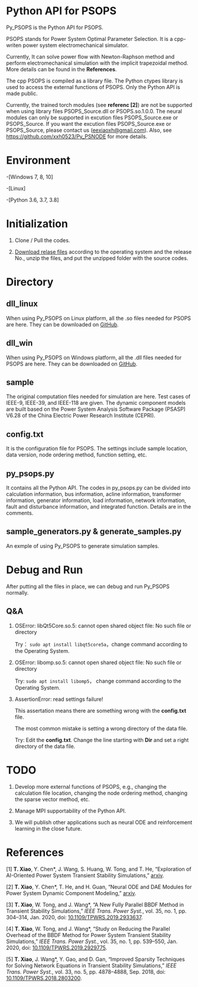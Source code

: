 # Python API for PSOPS
Py_PSOPS is the Python API for PSOPS. 

PSOPS stands for Power System Optimal Parameter Selection. It is a cpp-writen power system electromechanical simulator. 

Currently, It can solve power flow with Newton-Raphson method and perform electromechanical simulation with the implicit trapezoidal method. More details can be found in the **References**.

The cpp PSOPS is compiled as a library file. The Python ctypes library is used to access the external functions of PSOPS. Only the Python API is made public. 

Currently, the trained torch modules (see **referenc [2]**) are not be supported when using library files PSOPS_Source.dll or PSOPS.so.1.0.0. The neural modules can only be supported in excution files PSOPS_Source.exe or PSOPS_Source. If you want the excution files PSOPS_Source.exe or PSOPS_Source, please contact us (eexiaoxh@gmail.com). Also, see https://github.com/xxh0523/Py_PSNODE for more details.

# Environment
-[Windows 7, 8, 10]

-[Linux]

-[Python 3.6, 3.7, 3.8]

# Initialization
1.  Clone / Pull the codes.

2.  [Download relase files](https://github.com/xxh0523/Py_PSOPS/releases) according to the operating system and the release No., unzip the files, and put the unzipped folder with the source codes.

# Directory
## dll_linux
When using Py_PSOPS on Linux platform, all the .so files needed for PSOPS are here. They can be downloaded on [GitHub](https://github.com/xxh0523/Py_PSOPS/releases).

## dll_win
When using Py_PSOPS on Windows platform, all the .dll files needed for PSOPS are here. They can be downloaded on [GitHub](https://github.com/xxh0523/Py_PSOPS/releases).

## sample
The original computation files needed for simulation are here. Test cases of IEEE-9, IEEE-39, and IEEE-118 are given. The dynamic component models are built based on the Power System Analysis Software Package (PSASP) V6.28 of the China Electric Power Research Institute (CEPRI).

## config.txt
It is the configuration file for PSOPS. The settings include sample location, data version, node ordering method, function setting, etc. 

## py_psops.py
It contains all the Python API. The codes in py_psops.py can be divided into calculation information, bus information, acline information, transformer information, generator information, load information, network information, fault and disturbance information, and integrated function. Details are in the comments. 

## sample_generators.py & generate_samples.py
An exmple of using Py_PSOPS to generate simulation samples.

# Debug and Run
After putting all the files in place, we can debug and run Py_PSOPS normally.

## Q&A
1.  OSError: libQt5Core.so.5: cannot open shared object file: No such file or directory

    Try： `sudo apt install libqt5core5a`，change command according to the Operating System.

2.  OSError: libomp.so.5: cannot open shared object file: No such file or directory

    Try: `sudo apt install libomp5`， change command according to the Operating System.

3.  AssertionError: read settings failure!

    This assertation means there are something wrong with the **config.txt** file.
    
    The most common mistake is setting a wrong directory of the data file.

    Try: Edit the **config.txt**. Change the line starting with **Dir** and set a right directory of the data file.

# TODO
1. Develop more external functions of PSOPS, e.g., changing the calculation file location, changing the node ordering method, changing the sparse vector method, etc.

2. Manage MPI supportability of the Python API. 

3. We will publish other applications such as neural ODE and reinforcement learning in the close future.
# References
[1] **T. Xiao**, Y. Chen*, J. Wang, S. Huang, W. Tong, and T. He, “Exploration of AI-Oriented Power System Transient Stability Simulations,” [arxiv](http://arxiv.org/abs/2110.00931).

[2] **T. Xiao**, Y. Chen*, T. He, and H. Guan, “Neural ODE and DAE Modules for Power System Dynamic Component Modeling,” [arxiv](https://arxiv.org/abs/2110.12981).

[3] **T. Xiao**, W. Tong, and J. Wang*, “A New Fully Parallel BBDF Method in Transient Stability Simulations,” *IEEE Trans. Power Syst.*, vol. 35, no. 1, pp. 304–314, Jan. 2020, doi: [10.1109/TPWRS.2019.2933637](https://ieeexplore.ieee.org/document/8798601/).

[4] **T. Xiao**, W. Tong, and J. Wang*, “Study on Reducing the Parallel Overhead of the BBDF Method for Power System Transient Stability Simulations,” *IEEE Trans. Power Syst.*, vol. 35, no. 1, pp. 539–550, Jan. 2020, doi: [10.1109/TPWRS.2019.2929775](https://ieeexplore.ieee.org/document/8765766/).

[5] **T. Xiao**, J. Wang*, Y. Gao, and D. Gan, “Improved Sparsity Techniques for Solving Network Equations in Transient Stability Simulations,” *IEEE Trans. Power Syst.*, vol. 33, no. 5, pp. 4878–4888, Sep. 2018, doi: [10.1109/TPWRS.2018.2803200](https://ieeexplore.ieee.org/document/8283798/).
